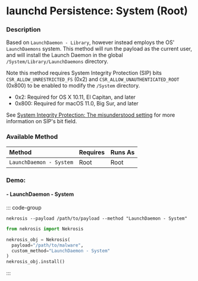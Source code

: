 # launchd Persistence: System (Root)

### Description

Based on `LaunchDaemon - Library`, however instead employs the OS' `LaunchDaemons` system. This method will run the payload as the current user, and will install the Launch Daemon in the global `/System/Library/LaunchDaemons` directory.

Note this method requires System Integrity Protection (SIP) bits `CSR_ALLOW_UNRESTRICTED_FS` (0x2) and `CSR_ALLOW_UNAUTHENTICATED_ROOT` (0x800) to be enabled to modify the `/System` directory.

* 0x2: Required for OS X 10.11, El Capitan, and later
* 0x800: Required for macOS 11.0, Big Sur, and later

See [System Integrity Protection: The misunderstood setting](https://khronokernel.com/macos/2022/12/09/SIP.html) for more information on SIP's bit field.

### Available Method

| Method                       | Requires      | Runs As      |
|:-----------------------------|:--------------|:-------------|
| `LaunchDaemon - System`      | Root          | Root         |


### Demo:

#### - LaunchDaemon - System

::: code-group

```shell [Command Line]
nekrosis --payload /path/to/payload --method "LaunchDaemon - System"
```

```python [Python API]
from nekrosis import Nekrosis

nekrosis_obj = Nekrosis(
  payload="/path/to/malware",
  custom_method="LaunchDaemon - System"
)
nekrosis_obj.install()
```

:::

![]()
